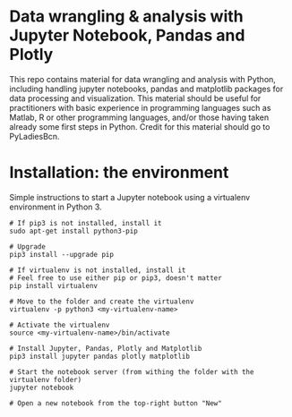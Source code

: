 # Data wrangling & analysis with Jupyter Notebook, Pandas and Plotly

This repo contains material for data wrangling and analysis with Python, including handling jupyter notebooks, pandas and matplotlib packages for data processing and visualization. This material should be useful for practitioners with basic experience in programming languages such as Matlab, R or other programming languages, and/or those having taken already some first steps in Python.
Credit for this material should go to PyLadiesBcn.


# Installation: the environment

Simple instructions to start a Jupyter notebook using a virtualenv environment in Python 3.

```shell
# If pip3 is not installed, install it
sudo apt-get install python3-pip

# Upgrade
pip3 install --upgrade pip

# If virtualenv is not installed, install it
# Feel free to use either pip or pip3, doesn't matter
pip install virtualenv

# Move to the folder and create the virtualenv
virtualenv -p python3 <my-virtualenv-name>

# Activate the virtualenv
source <my-virtualenv-name>/bin/activate

# Install Jupyter, Pandas, Plotly and Matplotlib
pip3 install jupyter pandas plotly matplotlib

# Start the notebook server (from withing the folder with the virtualenv folder)
jupyter notebook

# Open a new notebook from the top-right button "New"

```
